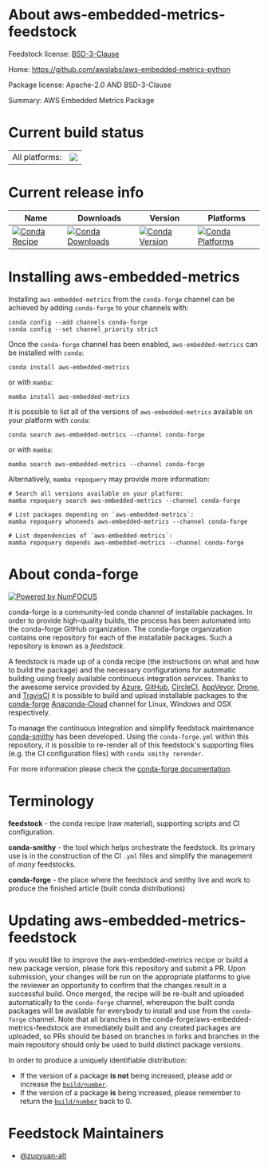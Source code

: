 About aws-embedded-metrics-feedstock
====================================

Feedstock license: [BSD-3-Clause](https://github.com/conda-forge/aws-embedded-metrics-feedstock/blob/main/LICENSE.txt)

Home: https://github.com/awslabs/aws-embedded-metrics-python

Package license: Apache-2.0 AND BSD-3-Clause

Summary: AWS Embedded Metrics Package

Current build status
====================


<table><tr><td>All platforms:</td>
    <td>
      <a href="https://dev.azure.com/conda-forge/feedstock-builds/_build/latest?definitionId=20435&branchName=main">
        <img src="https://dev.azure.com/conda-forge/feedstock-builds/_apis/build/status/aws-embedded-metrics-feedstock?branchName=main">
      </a>
    </td>
  </tr>
</table>

Current release info
====================

| Name | Downloads | Version | Platforms |
| --- | --- | --- | --- |
| [![Conda Recipe](https://img.shields.io/badge/recipe-aws--embedded--metrics-green.svg)](https://anaconda.org/conda-forge/aws-embedded-metrics) | [![Conda Downloads](https://img.shields.io/conda/dn/conda-forge/aws-embedded-metrics.svg)](https://anaconda.org/conda-forge/aws-embedded-metrics) | [![Conda Version](https://img.shields.io/conda/vn/conda-forge/aws-embedded-metrics.svg)](https://anaconda.org/conda-forge/aws-embedded-metrics) | [![Conda Platforms](https://img.shields.io/conda/pn/conda-forge/aws-embedded-metrics.svg)](https://anaconda.org/conda-forge/aws-embedded-metrics) |

Installing aws-embedded-metrics
===============================

Installing `aws-embedded-metrics` from the `conda-forge` channel can be achieved by adding `conda-forge` to your channels with:

```
conda config --add channels conda-forge
conda config --set channel_priority strict
```

Once the `conda-forge` channel has been enabled, `aws-embedded-metrics` can be installed with `conda`:

```
conda install aws-embedded-metrics
```

or with `mamba`:

```
mamba install aws-embedded-metrics
```

It is possible to list all of the versions of `aws-embedded-metrics` available on your platform with `conda`:

```
conda search aws-embedded-metrics --channel conda-forge
```

or with `mamba`:

```
mamba search aws-embedded-metrics --channel conda-forge
```

Alternatively, `mamba repoquery` may provide more information:

```
# Search all versions available on your platform:
mamba repoquery search aws-embedded-metrics --channel conda-forge

# List packages depending on `aws-embedded-metrics`:
mamba repoquery whoneeds aws-embedded-metrics --channel conda-forge

# List dependencies of `aws-embedded-metrics`:
mamba repoquery depends aws-embedded-metrics --channel conda-forge
```


About conda-forge
=================

[![Powered by
NumFOCUS](https://img.shields.io/badge/powered%20by-NumFOCUS-orange.svg?style=flat&colorA=E1523D&colorB=007D8A)](https://numfocus.org)

conda-forge is a community-led conda channel of installable packages.
In order to provide high-quality builds, the process has been automated into the
conda-forge GitHub organization. The conda-forge organization contains one repository
for each of the installable packages. Such a repository is known as a *feedstock*.

A feedstock is made up of a conda recipe (the instructions on what and how to build
the package) and the necessary configurations for automatic building using freely
available continuous integration services. Thanks to the awesome service provided by
[Azure](https://azure.microsoft.com/en-us/services/devops/), [GitHub](https://github.com/),
[CircleCI](https://circleci.com/), [AppVeyor](https://www.appveyor.com/),
[Drone](https://cloud.drone.io/welcome), and [TravisCI](https://travis-ci.com/)
it is possible to build and upload installable packages to the
[conda-forge](https://anaconda.org/conda-forge) [Anaconda-Cloud](https://anaconda.org/)
channel for Linux, Windows and OSX respectively.

To manage the continuous integration and simplify feedstock maintenance
[conda-smithy](https://github.com/conda-forge/conda-smithy) has been developed.
Using the ``conda-forge.yml`` within this repository, it is possible to re-render all of
this feedstock's supporting files (e.g. the CI configuration files) with ``conda smithy rerender``.

For more information please check the [conda-forge documentation](https://conda-forge.org/docs/).

Terminology
===========

**feedstock** - the conda recipe (raw material), supporting scripts and CI configuration.

**conda-smithy** - the tool which helps orchestrate the feedstock.
                   Its primary use is in the construction of the CI ``.yml`` files
                   and simplify the management of *many* feedstocks.

**conda-forge** - the place where the feedstock and smithy live and work to
                  produce the finished article (built conda distributions)


Updating aws-embedded-metrics-feedstock
=======================================

If you would like to improve the aws-embedded-metrics recipe or build a new
package version, please fork this repository and submit a PR. Upon submission,
your changes will be run on the appropriate platforms to give the reviewer an
opportunity to confirm that the changes result in a successful build. Once
merged, the recipe will be re-built and uploaded automatically to the
`conda-forge` channel, whereupon the built conda packages will be available for
everybody to install and use from the `conda-forge` channel.
Note that all branches in the conda-forge/aws-embedded-metrics-feedstock are
immediately built and any created packages are uploaded, so PRs should be based
on branches in forks and branches in the main repository should only be used to
build distinct package versions.

In order to produce a uniquely identifiable distribution:
 * If the version of a package **is not** being increased, please add or increase
   the [``build/number``](https://docs.conda.io/projects/conda-build/en/latest/resources/define-metadata.html#build-number-and-string).
 * If the version of a package **is** being increased, please remember to return
   the [``build/number``](https://docs.conda.io/projects/conda-build/en/latest/resources/define-metadata.html#build-number-and-string)
   back to 0.

Feedstock Maintainers
=====================

* [@zuoyuan-alt](https://github.com/zuoyuan-alt/)

